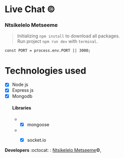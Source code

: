 # Live Chat :copyright:
### Ntsikelelo Metseeme

> Initializing `npm install` to download all packages. <br>
> Run project `npm run dev` with `terminal`.


```const PORT = process.env.PORT || 3000;```

# Technologies used 
- [x] Node js  <br>
- [x] Express js  <br>
- [x] Mongodb <br> 
    #### Libraries
   * - [x] mongoose
   * - [x] socket.io
 

__Developers__ :octocat: : [Ntsikelelo Metseeme](https://github.com/Ntsikelel/):copyright:,
